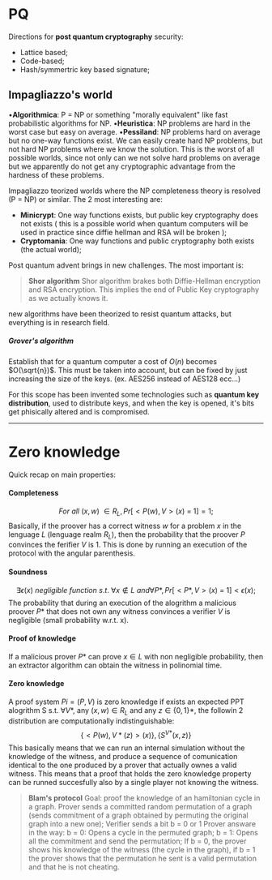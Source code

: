 # PQ
Directions for **post quantum cryptography** security:
- Lattice based;
- Code-based;
- Hash/symmertric key based signature; 

## Impagliazzo's world
•**Algorithmica**: P = NP or something "morally equivalent" like fast probabilistic
algorithms for NP.
•**Heuristica**: NP problems are hard in the worst case but easy on average.
•**Pessiland**: NP problems hard on average but no one-way functions exist. We
can easily create hard NP problems, but not hard NP problems where we
know the solution. This is the worst of all possible worlds, since not only can
we not solve hard problems on average but we apparently do not get any
cryptographic advantage from the hardness of these problems.

Impagliazzo teorized worlds where the NP completeness theory is resolved (P = NP) or similar. The 2 most interesting are:
- **Minicrypt**: One way functions exists, but public key cryptography does not exists ( this is a possible world when quantum computers will be used in practice since diffie hellman and RSA will be broken );
- **Cryptomania**: One way functions and public cryptography both exists (the actual world);

Post quantum advent brings in new challenges. The most important is:

> **Shor algorithm**
> Shor algorithm brakes both Diffie-Hellman encryption and RSA encryption. This implies the end of Public Key cryptography as we actually knows it.


new algorithms have been theorized to resist quantum attacks, but everything is in research field.

##### Grover's algorithm
Establish that for a quantum computer a cost of $O(n)$ becomes $O(\sqrt{n})$.
This must be taken into account, but can be fixed by just increasing the size of the keys.
(ex. AES256 instead of AES128 ecc...)

For this scope has been invented some technologies such as **quantum key distribution**, used to distribute keys, and when the key is opened, it's bits get phisically altered and is compromised.

---
# Zero knowledge

Quick recap on main properties:

#### Completeness
$$For\ all\ (x,w) \ \in R_L, Pr[<P(w),V>(x)\ =\ 1] = 1;$$
Basically, if the proover has a correct witness $w$ for a problem $x$ in the lenguage $L$ (lenguage realm $R_L$), then the probability that the proover $P$ convinces the ferifier $V$ is 1. This is done by running an execution of the protocol with the angular parenthesis.

#### Soundness
$$\exists \epsilon(x)\ negligible\ function\ s.t.\ \forall x\notin L\ and \forall P*, Pr[<P*,V>(x)\ =\ 1] < \epsilon(x);$$
The probability that during an execution of the alogrithm a malicious proover $P*$ that does not own any witness convinces a verifier $V$ is negligible (small probability w.r.t. x).

#### Proof of knowledge
If a malicious prover $P*$ can prove $x\in L$ with non negligible probability, then an extractor algorithm can obtain the witness in polinomial time.


#### Zero knowledge
A proof system $Pi=(P,V)$ is zero knowledge if exists an expected PPT alogrithm S s.t. $\forall V*$, any  $(x,w)\in R_L$  and  any $z\in\{0,1\}*$, the followin 2 distribution are computationally indistinguishable:$$\{<P(w),V*(z)>(x)\},\{S^{V*}(x,z)\}$$
This basically means that we can run an internal simulation without the knowledge of the witness, and produce a sequence of comunication identical to the one produced by a prover that actually ownes a valid witness. This means that a proof that holds the zero knowledge property can be runned succesfully also by a single player not knowing the witness.

> **Blam's protocol**
> Goal: proof the knowledge of an hamiltonian cycle in a graph.
> Prover sends a committed random permutation of a graph (sends commitment of a graph obtained by permuting the original graph into a new one);
> Verifier sends a bit b = 0 or 1
> Prover answare in the way:
> b = 0:
> 	Opens a cycle in the permuted graph;
> b = 1:
> 	Opens all the commitment and send the permutation;
> If b = 0, the prover shows his knowledge of the witness (the cycle in the graph), if b = 1 the prover shows that the permutation he sent is a valid permutation and that he is not cheating. 

